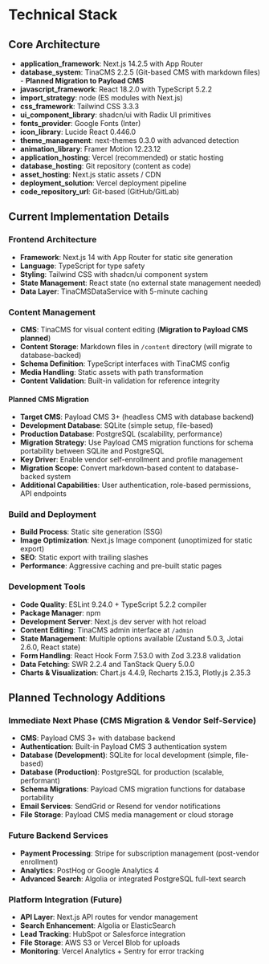 # Technical Stack

## Core Architecture

- **application_framework**: Next.js 14.2.5 with App Router
- **database_system**: TinaCMS 2.2.5 (Git-based CMS with markdown files) - **Planned Migration to Payload CMS**
- **javascript_framework**: React 18.2.0 with TypeScript 5.2.2
- **import_strategy**: node (ES modules with Next.js)
- **css_framework**: Tailwind CSS 3.3.3
- **ui_component_library**: shadcn/ui with Radix UI primitives
- **fonts_provider**: Google Fonts (Inter)
- **icon_library**: Lucide React 0.446.0
- **theme_management**: next-themes 0.3.0 with advanced detection
- **animation_library**: Framer Motion 12.23.12
- **application_hosting**: Vercel (recommended) or static hosting
- **database_hosting**: Git repository (content as code)
- **asset_hosting**: Next.js static assets / CDN
- **deployment_solution**: Vercel deployment pipeline
- **code_repository_url**: Git-based (GitHub/GitLab)

## Current Implementation Details

### Frontend Architecture
- **Framework**: Next.js 14 with App Router for static site generation
- **Language**: TypeScript for type safety
- **Styling**: Tailwind CSS with shadcn/ui component system
- **State Management**: React state (no external state management needed)
- **Data Layer**: TinaCMSDataService with 5-minute caching

### Content Management
- **CMS**: TinaCMS for visual content editing (**Migration to Payload CMS planned**)
- **Content Storage**: Markdown files in `/content` directory (will migrate to database-backed)
- **Schema Definition**: TypeScript interfaces with TinaCMS config
- **Media Handling**: Static assets with path transformation
- **Content Validation**: Built-in validation for reference integrity

#### Planned CMS Migration
- **Target CMS**: Payload CMS 3+ (headless CMS with database backend)
- **Development Database**: SQLite (simple setup, file-based)
- **Production Database**: PostgreSQL (scalability, performance)
- **Migration Strategy**: Use Payload CMS migration functions for schema portability between SQLite and PostgreSQL
- **Key Driver**: Enable vendor self-enrollment and profile management
- **Migration Scope**: Convert markdown-based content to database-backed system
- **Additional Capabilities**: User authentication, role-based permissions, API endpoints

### Build and Deployment
- **Build Process**: Static site generation (SSG)
- **Image Optimization**: Next.js Image component (unoptimized for static export)
- **SEO**: Static export with trailing slashes
- **Performance**: Aggressive caching and pre-built static pages

### Development Tools
- **Code Quality**: ESLint 9.24.0 + TypeScript 5.2.2 compiler
- **Package Manager**: npm
- **Development Server**: Next.js dev server with hot reload
- **Content Editing**: TinaCMS admin interface at `/admin`
- **State Management**: Multiple options available (Zustand 5.0.3, Jotai 2.6.0, React state)
- **Form Handling**: React Hook Form 7.53.0 with Zod 3.23.8 validation
- **Data Fetching**: SWR 2.2.4 and TanStack Query 5.0.0
- **Charts & Visualization**: Chart.js 4.4.9, Recharts 2.15.3, Plotly.js 2.35.3

## Planned Technology Additions

### Immediate Next Phase (CMS Migration & Vendor Self-Service)
- **CMS**: Payload CMS 3+ with database backend
- **Authentication**: Built-in Payload CMS 3 authentication system
- **Database (Development)**: SQLite for local development (simple, file-based)
- **Database (Production)**: PostgreSQL for production (scalable, performant)
- **Schema Migrations**: Payload CMS migration functions for database portability
- **Email Services**: SendGrid or Resend for vendor notifications
- **File Storage**: Payload CMS media management or cloud storage

### Future Backend Services
- **Payment Processing**: Stripe for subscription management (post-vendor enrollment)
- **Analytics**: PostHog or Google Analytics 4
- **Advanced Search**: Algolia or integrated PostgreSQL full-text search

### Platform Integration (Future)
- **API Layer**: Next.js API routes for vendor management
- **Search Enhancement**: Algolia or ElasticSearch
- **Lead Tracking**: HubSpot or Salesforce integration
- **File Storage**: AWS S3 or Vercel Blob for uploads
- **Monitoring**: Vercel Analytics + Sentry for error tracking